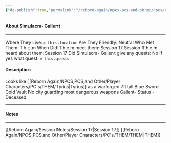 ```yaml
---
{"dg-publish":true,"permalink":"/reborn-again/npcs-pcs-and-other/npcs/neutral/simulacra-gallent/"}
---
```



#### About Simulacra- Gallent
---
Where They Live: `= this.location`
Are They Friendly: Neutral
Who Met Them: T.h.e.m
When Did T.h.e.m meet them: Session 17
Session T.h.e.m heard about them: Session 17
Did Simulacra- Gallent give any quests: No
	If yes what quest: `= this.quests`


#### Description
Looks like [[Reborn Again/NPCS,PCS,and Other/Player Characters/PC's/THEM/Tyrius\|Tyrius]] as a warforged 
7ft tall 
Blue
Sword
Cold Vault 
No city guarding most dangerous weapons 
Gallent- Status - Deceased


---

#### Notes
---
[[Reborn Again/Session Notes/Session 17\|Session 17]] 
[[Reborn Again/NPCS,PCS,and Other/Player Characters/PC's/THEM/THEM\|THEM]]

